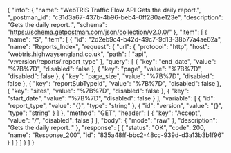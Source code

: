 {
  "info": {
    "name": "WebTRIS Traffic Flow API Gets the daily report.",
    "_postman_id": "c31d3a67-437b-4b96-beb4-0ff280ae123e",
    "description": "Gets the daily report..",
    "schema": "https://schema.getpostman.com/json/collection/v2.0.0/"
  },
  "item": [
    {
      "name": "S",
      "item": [
        {
          "id": "2d2eb9c4-b42d-49c7-9d13-38b77a4ae62a",
          "name": "Reports_Index",
          "request": {
            "url": {
              "protocol": "http",
              "host": "webtris.highwaysengland.co.uk",
              "path": [
                "api",
                "v:version/reports/:report_type"
              ],
              "query": [
                {
                  "key": "end_date",
                  "value": "%7B%7D",
                  "disabled": false
                },
                {
                  "key": "page",
                  "value": "%7B%7D",
                  "disabled": false
                },
                {
                  "key": "page_size",
                  "value": "%7B%7D",
                  "disabled": false
                },
                {
                  "key": "reportSubTypeId",
                  "value": "%7B%7D",
                  "disabled": false
                },
                {
                  "key": "sites",
                  "value": "%7B%7D",
                  "disabled": false
                },
                {
                  "key": "start_date",
                  "value": "%7B%7D",
                  "disabled": false
                }
              ],
              "variable": [
                {
                  "id": "report_type",
                  "value": "{}",
                  "type": "string"
                },
                {
                  "id": "version",
                  "value": "{}",
                  "type": "string"
                }
              ]
            },
            "method": "GET",
            "header": [
              {
                "key": "Accept",
                "value": "*/*",
                "disabled": false
              }
            ],
            "body": {
              "mode": "raw"
            },
            "description": "Gets the daily report.."
          },
          "response": [
            {
              "status": "OK",
              "code": 200,
              "name": "Response_200",
              "id": "835a48ff-bbc2-48cc-939d-d3a13b3b1f96"
            }
          ]
        }
      ]
    }
  ]
}